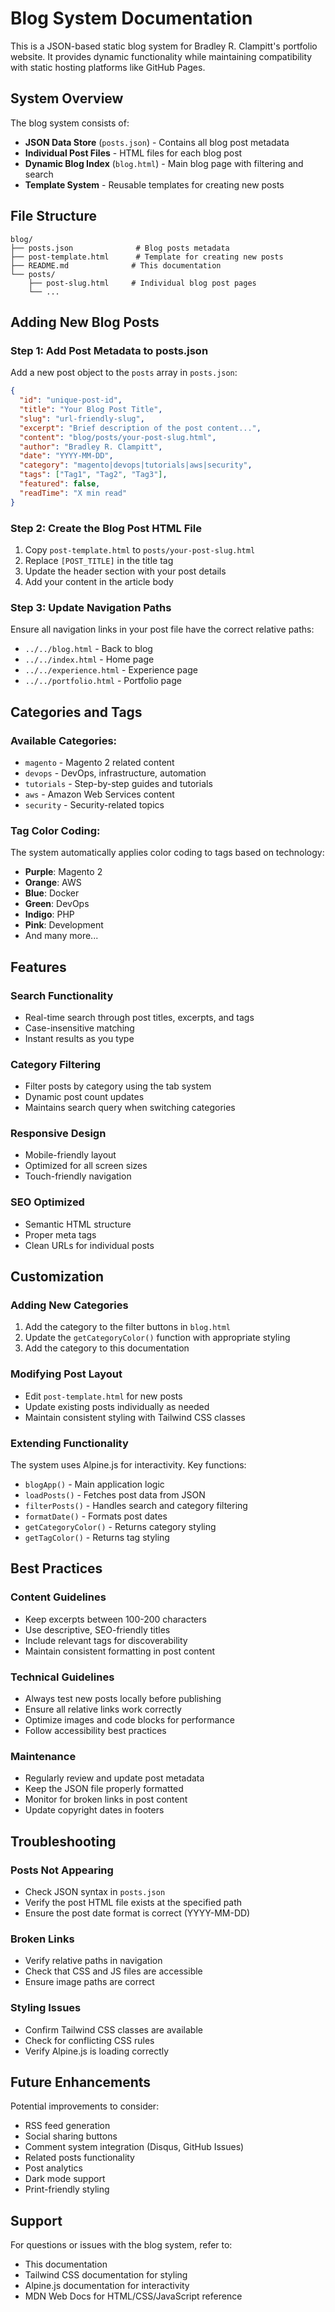 # Blog System Documentation

This is a JSON-based static blog system for Bradley R. Clampitt's portfolio website. It provides dynamic functionality while maintaining compatibility with static hosting platforms like GitHub Pages.

## System Overview

The blog system consists of:
- **JSON Data Store** (`posts.json`) - Contains all blog post metadata
- **Individual Post Files** - HTML files for each blog post
- **Dynamic Blog Index** (`blog.html`) - Main blog page with filtering and search
- **Template System** - Reusable templates for creating new posts

## File Structure

```
blog/
├── posts.json              # Blog posts metadata
├── post-template.html      # Template for creating new posts
├── README.md              # This documentation
└── posts/
    ├── post-slug.html     # Individual blog post pages
    └── ...
```

## Adding New Blog Posts

### Step 1: Add Post Metadata to posts.json

Add a new post object to the `posts` array in `posts.json`:

```json
{
  "id": "unique-post-id",
  "title": "Your Blog Post Title",
  "slug": "url-friendly-slug",
  "excerpt": "Brief description of the post content...",
  "content": "blog/posts/your-post-slug.html",
  "author": "Bradley R. Clampitt",
  "date": "YYYY-MM-DD",
  "category": "magento|devops|tutorials|aws|security",
  "tags": ["Tag1", "Tag2", "Tag3"],
  "featured": false,
  "readTime": "X min read"
}
```

### Step 2: Create the Blog Post HTML File

1. Copy `post-template.html` to `posts/your-post-slug.html`
2. Replace `[POST_TITLE]` in the title tag
3. Update the header section with your post details
4. Add your content in the article body

### Step 3: Update Navigation Paths

Ensure all navigation links in your post file have the correct relative paths:
- `../../blog.html` - Back to blog
- `../../index.html` - Home page
- `../../experience.html` - Experience page
- `../../portfolio.html` - Portfolio page

## Categories and Tags

### Available Categories:
- `magento` - Magento 2 related content
- `devops` - DevOps, infrastructure, automation
- `tutorials` - Step-by-step guides and tutorials
- `aws` - Amazon Web Services content
- `security` - Security-related topics

### Tag Color Coding:
The system automatically applies color coding to tags based on technology:
- **Purple**: Magento 2
- **Orange**: AWS
- **Blue**: Docker
- **Green**: DevOps
- **Indigo**: PHP
- **Pink**: Development
- And many more...

## Features

### Search Functionality
- Real-time search through post titles, excerpts, and tags
- Case-insensitive matching
- Instant results as you type

### Category Filtering
- Filter posts by category using the tab system
- Dynamic post count updates
- Maintains search query when switching categories

### Responsive Design
- Mobile-friendly layout
- Optimized for all screen sizes
- Touch-friendly navigation

### SEO Optimized
- Semantic HTML structure
- Proper meta tags
- Clean URLs for individual posts

## Customization

### Adding New Categories
1. Add the category to the filter buttons in `blog.html`
2. Update the `getCategoryColor()` function with appropriate styling
3. Add the category to this documentation

### Modifying Post Layout
- Edit `post-template.html` for new posts
- Update existing posts individually as needed
- Maintain consistent styling with Tailwind CSS classes

### Extending Functionality
The system uses Alpine.js for interactivity. Key functions:
- `blogApp()` - Main application logic
- `loadPosts()` - Fetches post data from JSON
- `filterPosts()` - Handles search and category filtering
- `formatDate()` - Formats post dates
- `getCategoryColor()` - Returns category styling
- `getTagColor()` - Returns tag styling

## Best Practices

### Content Guidelines
- Keep excerpts between 100-200 characters
- Use descriptive, SEO-friendly titles
- Include relevant tags for discoverability
- Maintain consistent formatting in post content

### Technical Guidelines
- Always test new posts locally before publishing
- Ensure all relative links work correctly
- Optimize images and code blocks for performance
- Follow accessibility best practices

### Maintenance
- Regularly review and update post metadata
- Keep the JSON file properly formatted
- Monitor for broken links in post content
- Update copyright dates in footers

## Troubleshooting

### Posts Not Appearing
- Check JSON syntax in `posts.json`
- Verify the post HTML file exists at the specified path
- Ensure the post date format is correct (YYYY-MM-DD)

### Broken Links
- Verify relative paths in navigation
- Check that CSS and JS files are accessible
- Ensure image paths are correct

### Styling Issues
- Confirm Tailwind CSS classes are available
- Check for conflicting CSS rules
- Verify Alpine.js is loading correctly

## Future Enhancements

Potential improvements to consider:
- RSS feed generation
- Social sharing buttons
- Comment system integration (Disqus, GitHub Issues)
- Related posts functionality
- Post analytics
- Dark mode support
- Print-friendly styling

## Support

For questions or issues with the blog system, refer to:
- This documentation
- Tailwind CSS documentation for styling
- Alpine.js documentation for interactivity
- MDN Web Docs for HTML/CSS/JavaScript reference 